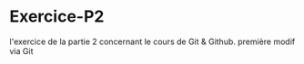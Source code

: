 # Exercice-P2
l'exercice de la partie 2 concernant le cours de Git & Github.
première modif via Git
